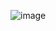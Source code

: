 ![image](https://user-images.githubusercontent.com/76994786/215799730-bf6df638-fa05-4cbc-8abb-b290c2b182aa.png)
